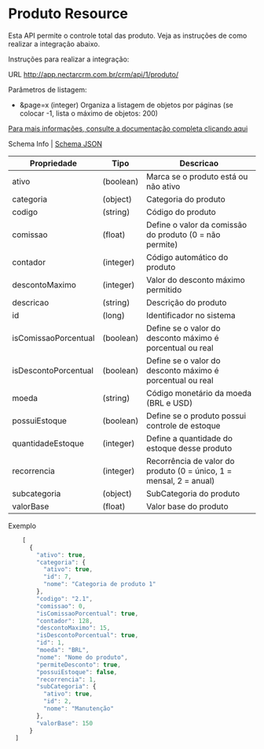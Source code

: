 # Produto Resource

Esta API permite o controle total das produto. Veja as instruções de como realizar a integração abaixo.

Instruções para realizar a integração:

URL
http://app.nectarcrm.com.br/crm/api/1/produto/

Parâmetros de listagem:
* &page=x (integer) Organiza a listagem de objetos por páginas (se colocar -1, lista o máximo de objetos: 200)

[Para mais informações, consulte a documentação completa clicando aqui](http://docs.nectarcrm.apiary.io)

Schema Info | [Schema JSON](schema.json)

Propriedade | Tipo | Descricao
------------ | ------------- | -------------
ativo | (boolean) | Marca se o produto está ou não ativo
categoria | (object) | Categoria do produto
codigo | (string) | Código do produto
comissao | (float) | Define o valor da comissão do produto (0 = não permite)
contador | (integer) | Código automático do produto
descontoMaximo | (integer) | Valor do desconto máximo permitido
descricao | (string) | Descrição do produto
id | (long) | Identificador no sistema
isComissaoPorcentual | (boolean) | Define se o valor do desconto máximo é porcentual ou real
isDescontoPorcentual | (boolean) | Define se o valor do desconto máximo é porcentual ou real
moeda | (string) | Código monetário da moeda (BRL e USD)
possuiEstoque | (boolean) | Define se o produto possui controle de estoque
quantidadeEstoque | (integer) | Define a quantidade do estoque desse produto
recorrencia | (integer) | Recorrência de valor do produto (0 = único, 1 = mensal, 2 = anual)
subcategoria | (object) | SubCategoria do produto
valorBase | (float) | Valor base do produto

Exemplo
```js
    [
      {
        "ativo": true,
        "categoria": {
          "ativo": true,
          "id": 7,
          "nome": "Categoria de produto 1"
        },
        "codigo": "2.1",
        "comissao": 0,
        "isComissaoPorcentual": true,
        "contador": 128,
        "descontoMaximo": 15,
        "isDescontoPorcentual": true,
        "id": 1,
        "moeda": "BRL",
        "nome": "Nome do produto",
        "permiteDesconto": true,
        "possuiEstoque": false,
        "recorrencia": 1,
        "subCategoria": {
          "ativo": true,
          "id": 2,
          "nome": "Manutenção"
        },
        "valorBase": 150
      }
  ]
```